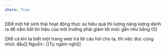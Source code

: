 ```yaml
---
share: True
---
```

[[Để một hệ sinh thái hoạt động thực sự hiệu quả thì lượng năng lượng dành ra để nắm bắt tín hiệu của môi trường phải giảm tới mức gần như bằng 0]]

[[Kể cả khi ta biết một trang web trả lời câu hỏi cho ta, thì việc đọc cũng nhức đầu]]
Nguồn:: [[Tự ngẫm nghĩ]]